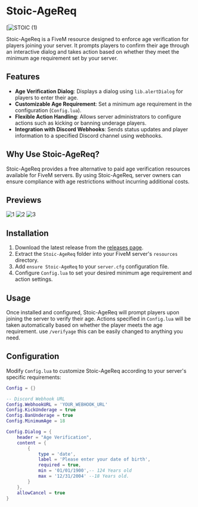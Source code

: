 # Stoic-AgeReq
[![STOIC (1)](https://img.thestoicbear.dev/images/Stoic-2024-07-13_02-52-46-6691ebfe19ea0.png)

Stoic-AgeReq is a FiveM resource designed to enforce age verification for players joining your server. It prompts players to confirm their age through an interactive dialog and takes action based on whether they meet the minimum age requirement set by your server.

## Features

- **Age Verification Dialog**: Displays a dialog using `lib.alertDialog` for players to enter their age.
- **Customizable Age Requirement**: Set a minimum age requirement in the configuration (`Config.lua`).
- **Flexible Action Handling**: Allows server administrators to configure actions such as kicking or banning underage players.
- **Integration with Discord Webhooks**: Sends status updates and player information to a specified Discord channel using webhooks.

## Why Use Stoic-AgeReq?

Stoic-AgeReq provides a free alternative to paid age verification resources available for FiveM servers. By using Stoic-AgeReq, server owners can ensure compliance with age restrictions without incurring additional costs.





## Previews
![1](https://github.com/user-attachments/assets/bfd86b25-1a60-44e4-9e34-9493ae5617e7)
![2](https://github.com/user-attachments/assets/33451d7e-9ea4-4fed-b74d-299910450fe3)
![3](https://github.com/user-attachments/assets/09a2403a-e64c-4694-82a1-6587f6a8041b)



## Installation

1. Download the latest release from the [releases page](https://github.com/TheStoicBear/Stoic-AgeReq).
2. Extract the `Stoic-AgeReq` folder into your FiveM server's `resources` directory.
3. Add `ensure Stoic-AgeReq` to your `server.cfg` configuration file.
4. Configure `Config.lua` to set your desired minimum age requirement and action settings.

## Usage

Once installed and configured, Stoic-AgeReq will prompt players upon joining the server to verify their age. Actions specified in `Config.lua` will be taken automatically based on whether the player meets the age requirement.
use `/verifyage` this can be easily changed to anything you need. 

## Configuration

Modify `Config.lua` to customize Stoic-AgeReq according to your server's specific requirements:

```lua
Config = {}

-- Discord Webhook URL
Config.WebhookURL = 'YOUR_WEBHOOK_URL'
Config.KickUnderage = true
Config.BanUnderage = true
Config.MinimumAge = 18

Config.Dialog = {
    header = "Age Verification",
    content = {
        {
            type = 'date',
            label = 'Please enter your date of birth',
            required = true,
            min = '01/01/1900',-- 124 Years old
            max = '12/31/2004' --18 Years old.
        }
    },
    allowCancel = true
}

